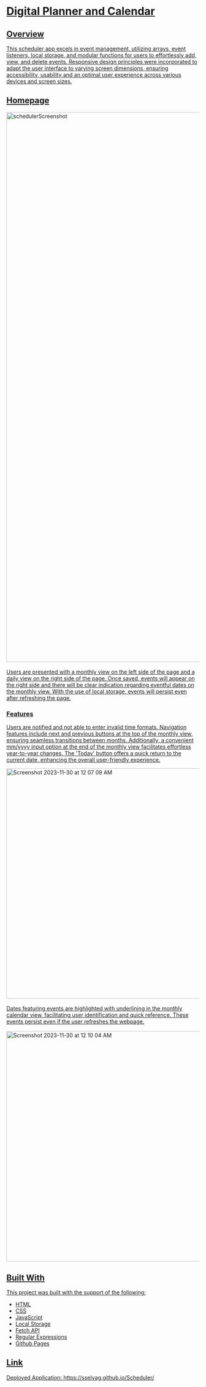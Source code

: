 # <a href="https://sselvag.github.io/Scheduler/"> Digital Planner and Calendar

## Overview
This scheduler app excels in event management, utilizing arrays, event listeners, local storage, and modular functions for users to effortlessly add, view, and delete events. Responsive design principles were incorporated to adapt the user interface to varying screen dimensions, ensuring accessibility, usability and an optimal user experience across various devices and screen sizes.

## Homepage
<img width="1433" alt="schedulerScreenshot" src="https://github.com/sselvag/Scheduler/assets/64749332/d9b09444-a613-4708-a897-011dfe66c358">
<br/>
<br/>
Users are presented with a monthly view on the left side of the page and a daily view on the right side of the page. Once saved, events will appear on the right side and there will be clear indication regarding eventful dates on the monthly view. With the use of local storage, events will persist even after refreshing the page. 

### Features 

Users are notified and not able to enter invalid time formats. Navigation features include next and previous buttons at the top of the monthly view, ensuring seamless transitions between months. Additionally, a convenient mm/yyyy input option at the end of the monthly view facilitates effortless year-to-year changes. The 'Today' button offers a quick return to the current date, enhancing the overall user-friendly experience.

<img width="600" alt="Screenshot 2023-11-30 at 12 07 09 AM" src="https://github.com/sselvag/Scheduler/assets/64749332/e8cd13fc-af61-4227-8683-03972000d591">
<br/>
<br/>
Dates featuring events are highlighted with underlining in the monthly calendar view, facilitating user identification and quick reference. These events persist even if the user refreshes the webpage. 
<br/>
<br/>
<img width="600" alt="Screenshot 2023-11-30 at 12 10 04 AM" src="https://github.com/sselvag/Scheduler/assets/64749332/39cbd5ae-2ef7-46fe-af68-5e56c0c9f8b7">

## Built With
This project was built with the support of the following:
  * HTML
  * CSS
  * JavaScript
  * Local Storage
  * Fetch API
  * Regular Expressions
  * Github Pages

## Link
Deployed Application: https://sselvag.github.io/Scheduler/
